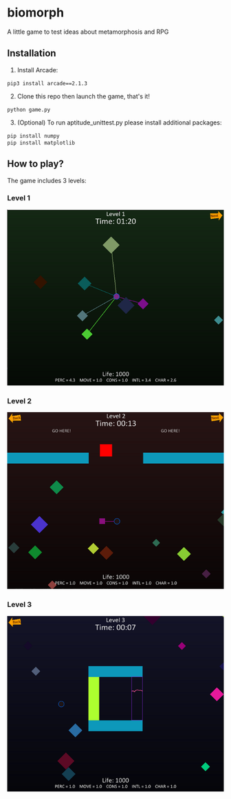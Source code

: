 # biomorph
A little game to test ideas about metamorphosis and RPG

## Installation

1. Install Arcade:
```
pip3 install arcade==2.1.3
```

2. Clone this repo then launch the game, that's it!
```
python game.py
```

3. (Optional) To run aptitude_unittest.py please install additional packages:
```
pip install numpy
pip install matplotlib
```

## How to play?
The game includes 3 levels:

### Level 1
![](images/biomorph_level1.PNG)

### Level 2
![](images/biomorph_level2.PNG)

### Level 3
![](images/biomorph_level3.PNG)
